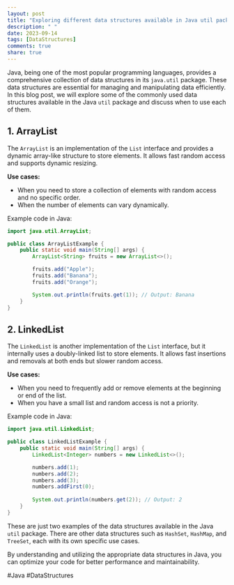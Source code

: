 ```yaml
---
layout: post
title: "Exploring different data structures available in Java util package"
description: " "
date: 2023-09-14
tags: [DataStructures]
comments: true
share: true
---
```


Java, being one of the most popular programming languages, provides a comprehensive collection of data structures in its `java.util` package. These data structures are essential for managing and manipulating data efficiently. In this blog post, we will explore some of the commonly used data structures available in the Java `util` package and discuss when to use each of them.

## 1. ArrayList

The `ArrayList` is an implementation of the `List` interface and provides a dynamic array-like structure to store elements. It allows fast random access and supports dynamic resizing. 

**Use cases:**
- When you need to store a collection of elements with random access and no specific order.
- When the number of elements can vary dynamically.

Example code in Java:
```java
import java.util.ArrayList;

public class ArrayListExample {
    public static void main(String[] args) {
        ArrayList<String> fruits = new ArrayList<>();

        fruits.add("Apple");
        fruits.add("Banana");
        fruits.add("Orange");

        System.out.println(fruits.get(1)); // Output: Banana
    }
}
```

## 2. LinkedList

The `LinkedList` is another implementation of the `List` interface, but it internally uses a doubly-linked list to store elements. It allows fast insertions and removals at both ends but slower random access.

**Use cases:**
- When you need to frequently add or remove elements at the beginning or end of the list.
- When you have a small list and random access is not a priority.

Example code in Java:
```java
import java.util.LinkedList;

public class LinkedListExample {
    public static void main(String[] args) {
        LinkedList<Integer> numbers = new LinkedList<>();

        numbers.add(1);
        numbers.add(2);
        numbers.add(3);
        numbers.addFirst(0);
        
        System.out.println(numbers.get(2)); // Output: 2
    }
}
```

These are just two examples of the data structures available in the Java `util` package. There are other data structures such as `HashSet`, `HashMap`, and `TreeSet`, each with its own specific use cases.

By understanding and utilizing the appropriate data structures in Java, you can optimize your code for better performance and maintainability.

#Java #DataStructures